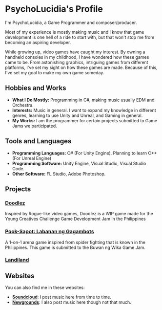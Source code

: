 # PsychoLucidia's Profile

I'm PsychoLucidia, a Game Programmer and composer/producer. 

Most of my experience is mostly making music and I know that game development is one hell of a ride to start with, but that won't stop me from becoming an aspiring developer.

While growing up, video games have caught my interest. By owning a handheld consoles in my childhood, I have wondered how these games came to be. From astonishing graphics, intriguing games from different platforms, I've set my sight on how these games are made. Because of this, I've set my goal to make my own game someday.

## Hobbies and Works

- **What I Do Mostly:** Programming in C#, making music usually EDM and Orchestra.
- **Interests:** Music in general. I want to expand my knowledge in different genres, learning to use Unity and Unreal, and Gaming in general.
- **My Works:** I am the programmer for certain projects submitted to Game Jams we participated.

## Tools and Languages

- **Programming Languages:** C# (For Unity Engine). Planning to learn C++ (For Unreal Engine)
- **Programming Software:** Unity Engine, Visual Studio, Visual Studio Code.
- **Other Software:** FL Studio, Adobe Photoshop.

## Projects

### [Doodlez](https://github.com/PsychoLucidia/Doodle-YCC-Project)
Inspired by Rogue-like video games, Doodlez is a WIP game made for the Young Creatives Challenge Game Development Jam in the Philippines

### [Pook-Sapot: Labanan ng Gagambots](https://github.com/PsychoLucidia/PookSapot-Project)
A 1-on-1 arena game inspired from spider fighting that is known in the Philippines. This game is submitted to the Buwan ng Wika Game Jam.

### [Landiland](https://github.com/PsychoLucidia/Project-Landiland)

## Websites
You can also find me in these websites:

- [**Soundcloud**](https://soundcloud.com/user-438275632): I post music here from time to time.
- [**Newgrounds**](https://synthharmonia.newgrounds.com/): I also post music here though not that much.